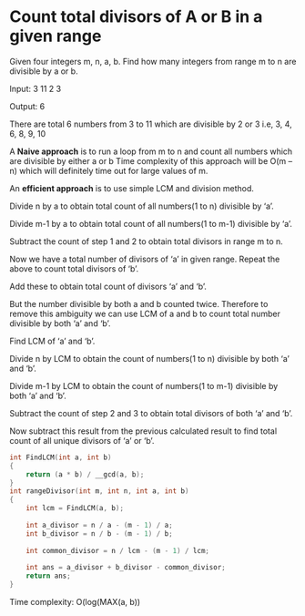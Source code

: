 # Count total divisors of A or B in a given range

Given four integers m, n, a, b. Find how many integers from range m to n are divisible by a or b.

Input: 3 11 2 3
    
Output: 6
        
There are total 6 numbers from 3 to 11 which are divisible by 2 or 3 i.e, 3, 4, 6, 8, 9, 10 
    

A **Naive approach** is to run a loop from m to n and count all numbers which are divisible by either a or b
Time complexity of this approach will be O(m – n) which will definitely time out for large values of m.

An **efficient approach** is to use simple LCM and division method.

Divide n by a to obtain total count of all numbers(1 to n) divisible by ‘a’.
    
Divide m-1 by a to obtain total count of all numbers(1 to m-1) divisible by ‘a’.
    
Subtract the count of step 1 and 2 to obtain total divisors in range m to n.
    
Now we have a total number of divisors of ‘a’ in given range. Repeat the above to count total divisors of ‘b’.
    
Add these to obtain total count of divisors ‘a’ and ‘b’.
    
But the number divisible by both a and b counted twice. Therefore to remove this ambiguity we can use LCM of a and b 
to count total number divisible by both ‘a’ and ‘b’.

Find LCM of ‘a’ and ‘b’.
    
Divide n by LCM to obtain the count of numbers(1 to n) divisible by both ‘a’ and ‘b’.
    
Divide m-1 by LCM to obtain the count of numbers(1 to m-1) divisible by both ‘a’ and ‘b’.
    
Subtract the count of step 2 and 3 to obtain total divisors of both ‘a’ and ‘b’.
    
Now subtract this result from the previous calculated result to find total count of all unique divisors of ‘a’ or ‘b’.

```cpp
int FindLCM(int a, int b) 
{ 
    return (a * b) / __gcd(a, b); 
} 
int rangeDivisor(int m, int n, int a, int b) 
{ 
    int lcm = FindLCM(a, b); 
  
    int a_divisor = n / a - (m - 1) / a; 
    int b_divisor = n / b - (m - 1) / b; 
  
    int common_divisor = n / lcm - (m - 1) / lcm; 
  
    int ans = a_divisor + b_divisor - common_divisor; 
    return ans; 
} 
```

Time complexity: O(log(MAX(a, b))
